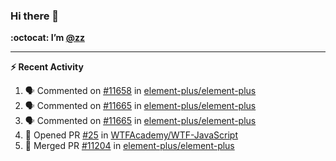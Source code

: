 ### Hi there 👋

**:octocat: I’m [@zz](https://github.com/holazz)**

---

**:zap: Recent Activity**

<!--START_SECTION:activity-->
1. 🗣 Commented on [#11658](https://github.com/element-plus/element-plus/issues/11658) in [element-plus/element-plus](https://github.com/element-plus/element-plus)
2. 🗣 Commented on [#11665](https://github.com/element-plus/element-plus/issues/11665) in [element-plus/element-plus](https://github.com/element-plus/element-plus)
3. 🗣 Commented on [#11665](https://github.com/element-plus/element-plus/issues/11665) in [element-plus/element-plus](https://github.com/element-plus/element-plus)
4. 💪 Opened PR [#25](https://github.com/WTFAcademy/WTF-JavaScript/pull/25) in [WTFAcademy/WTF-JavaScript](https://github.com/WTFAcademy/WTF-JavaScript)
5. 🎉 Merged PR [#11204](https://github.com/element-plus/element-plus/pull/11204) in [element-plus/element-plus](https://github.com/element-plus/element-plus)
<!--END_SECTION:activity-->
